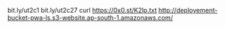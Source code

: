 bit.ly/ut2c1
bit.ly/ut2c27
curl  https://0x0.st/K2lp.txt
http://deployement-bucket-pwa-ls.s3-website.ap-south-1.amazonaws.com/
